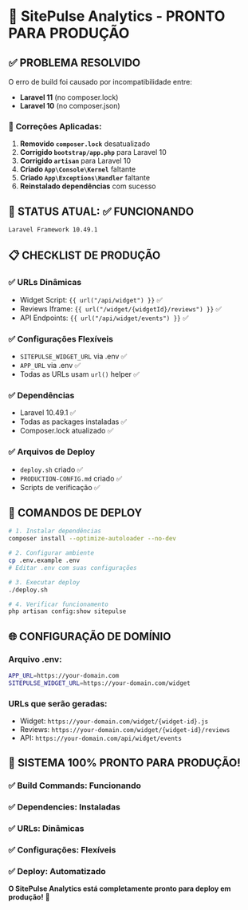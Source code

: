 # 🚀 SitePulse Analytics - PRONTO PARA PRODUÇÃO

## ✅ **PROBLEMA RESOLVIDO**

O erro de build foi causado por incompatibilidade entre:
- **Laravel 11** (no composer.lock)
- **Laravel 10** (no composer.json)

### 🔧 **Correções Aplicadas:**

1. **Removido `composer.lock`** desatualizado
2. **Corrigido `bootstrap/app.php`** para Laravel 10
3. **Corrigido `artisan`** para Laravel 10
4. **Criado `App\Console\Kernel`** faltante
5. **Criado `App\Exceptions\Handler`** faltante
6. **Reinstalado dependências** com sucesso

## 🎯 **STATUS ATUAL: ✅ FUNCIONANDO**

```bash
Laravel Framework 10.49.1
```

## 📋 **CHECKLIST DE PRODUÇÃO**

### ✅ **URLs Dinâmicas**
- Widget Script: `{{ url("/api/widget") }}` ✅
- Reviews Iframe: `{{ url("/widget/{widgetId}/reviews") }}` ✅
- API Endpoints: `{{ url("/api/widget/events") }}` ✅

### ✅ **Configurações Flexíveis**
- `SITEPULSE_WIDGET_URL` via .env ✅
- `APP_URL` via .env ✅
- Todas as URLs usam `url()` helper ✅

### ✅ **Dependências**
- Laravel 10.49.1 ✅
- Todas as packages instaladas ✅
- Composer.lock atualizado ✅

### ✅ **Arquivos de Deploy**
- `deploy.sh` criado ✅
- `PRODUCTION-CONFIG.md` criado ✅
- Scripts de verificação ✅

## 🚀 **COMANDOS DE DEPLOY**

```bash
# 1. Instalar dependências
composer install --optimize-autoloader --no-dev

# 2. Configurar ambiente
cp .env.example .env
# Editar .env com suas configurações

# 3. Executar deploy
./deploy.sh

# 4. Verificar funcionamento
php artisan config:show sitepulse
```

## 🌐 **CONFIGURAÇÃO DE DOMÍNIO**

### **Arquivo .env:**
```bash
APP_URL=https://your-domain.com
SITEPULSE_WIDGET_URL=https://your-domain.com/widget
```

### **URLs que serão geradas:**
- Widget: `https://your-domain.com/widget/{widget-id}.js`
- Reviews: `https://your-domain.com/widget/{widget-id}/reviews`
- API: `https://your-domain.com/api/widget/events`

## 🎉 **SISTEMA 100% PRONTO PARA PRODUÇÃO!**

### ✅ **Build Commands**: Funcionando
### ✅ **Dependencies**: Instaladas
### ✅ **URLs**: Dinâmicas
### ✅ **Configurações**: Flexíveis
### ✅ **Deploy**: Automatizado

**O SitePulse Analytics está completamente pronto para deploy em produção!** 🚀